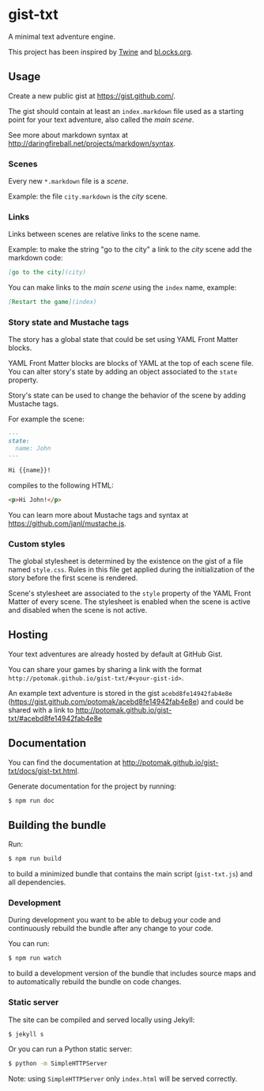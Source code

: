 # gist-txt

A minimal text adventure engine.

This project has been inspired by [Twine](http://twinery.org/) and
[bl.ocks.org](http://bl.ocks.org/).

## Usage

Create a new public gist at https://gist.github.com/.

The gist should contain at least an `index.markdown` file used as a starting
point for your text adventure, also called the *main scene*.

See more about markdown syntax at
http://daringfireball.net/projects/markdown/syntax.

### Scenes

Every new `*.markdown` file is a *scene*.

Example: the file `city.markdown` is the *city* scene.

### Links

Links between scenes are relative links to the scene name.

Example: to make the string "go to the city" a link to the *city* scene add the
markdown code:

```markdown
[go to the city](city)
```

You can make links to the *main scene* using the `index` name, example:

```markdown
[Restart the game](index)
```

### Story state and Mustache tags

The story has a global state that could be set using YAML Front Matter blocks.

YAML Front Matter blocks are blocks of YAML at the top of each scene file. You
can alter story's state by adding an object associated to the `state` property.

Story's state can be used to change the behavior of the scene by adding Mustache
tags.

For example the scene:

```markdown
---
state:
  name: John
---

Hi {{name}}!
```

compiles to the following HTML:

```html
<p>Hi John!</p>
```

You can learn more about Mustache tags and syntax at
https://github.com/janl/mustache.js.

### Custom styles

The global stylesheet is determined by the existence on the gist of a file
named `style.css`. Rules in this file get applied during the initialization of
the story before the first scene is rendered.

Scene's stylesheet are associated to the `style` property of the YAML Front
Matter of every scene. The stylesheet is enabled when the scene is active and
disabled when the scene is not active.

## Hosting

Your text adventures are already hosted by default at GitHub Gist.

You can share your games by sharing a link with the format
`http://potomak.github.io/gist-txt/#<your-gist-id>`.

An example text adventure is stored in the gist `acebd8fe14942fab4e8e`
(https://gist.github.com/potomak/acebd8fe14942fab4e8e) and could be shared with
a link to http://potomak.github.io/gist-txt/#acebd8fe14942fab4e8e

## Documentation

You can find the documentation at
http://potomak.github.io/gist-txt/docs/gist-txt.html.

Generate documentation for the project by running:

```sh
$ npm run doc
```

## Building the bundle

Run:

```sh
$ npm run build
```

to build a minimized bundle that contains the main script (`gist-txt.js`) and
all dependencies.

### Development

During development you want to be able to debug your code and continuously
rebuild the bundle after any change to your code.

You can run:

```sh
$ npm run watch
```

to build a development version of the bundle that includes source maps and to
automatically rebuild the bundle on code changes.

### Static server

The site can be compiled and served locally using Jekyll:

```sh
$ jekyll s
```

Or you can run a Python static server:

```sh
$ python -m SimpleHTTPServer
```

Note: using `SimpleHTTPServer` only `index.html` will be served correctly.
